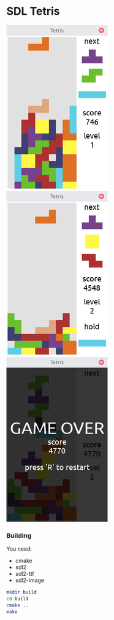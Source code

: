 # SDL Tetris

![1](screenshots/1.png)
![2](screenshots/2.png)
![3](screenshots/3.png)

### Building
You need:
 - cmake
 - sdl2
 - sdl2-ttf
 - sdl2-image

```bash
mkdir build
cd build
cmake ..
make
```
